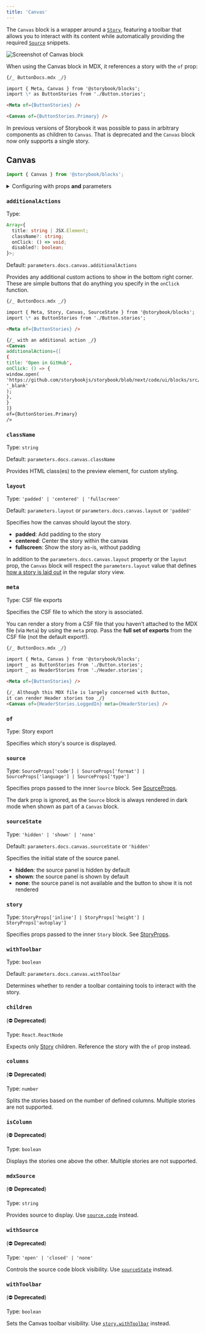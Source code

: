 ```yaml
---
title: 'Canvas'
---
```


<YouTubeCallout id="uAA1JvLcl-w" title="Avoid Documentation Nightmares with Storybook's Canvas Doc Block" params='start=148' />

The `Canvas` block is a wrapper around a [`Story`](./doc-block-story.md), featuring a toolbar that allows you to interact with its content while automatically providing the required [`Source`](./doc-block-source.md) snippets.

![Screenshot of Canvas block](./doc-block-canvas.png)

When using the Canvas block in MDX, it references a story with the `of` prop:

```md
{/_ ButtonDocs.mdx _/}

import { Meta, Canvas } from '@storybook/blocks';
import \* as ButtonStories from './Button.stories';

<Meta of={ButtonStories} />

<Canvas of={ButtonStories.Primary} />
```

<Callout variant="info" icon="💡">

In previous versions of Storybook it was possible to pass in arbitrary components as children to `Canvas`. That is deprecated and the `Canvas` block now only supports a single story.

</Callout>

## Canvas

```js
import { Canvas } from '@storybook/blocks';
```

<details>
<summary>Configuring with props <strong>and</strong> parameters</summary>

ℹ️ Like most blocks, the `Canvas` block is configured with props in MDX. Many of those props derive their default value from a corresponding [parameter](../writing-stories/parameters.md) in the block's namespace, `parameters.docs.canvas`.

The following `sourceState` configurations are equivalent:

<CodeSnippets
paths={[
'angular/api-doc-block-canvas-parameter.ts.mdx',
'web-components/api-doc-block-canvas-parameter.js.mdx',
'web-components/api-doc-block-canvas-parameter.ts.mdx',
'common/api-doc-block-canvas-parameter.js.mdx',
'common/api-doc-block-canvas-parameter.ts.mdx',
]}
/>

```md
{/_ ButtonDocs.mdx _/}

<Canvas of={ButtonStories.Basic} sourceState="shown" />
```

The example above applied the parameter at the [story](../writing-stories/parameters.md#story-parameters) level, but it could also be applied at the [component](../writing-stories/parameters.md#component-parameters) (or meta) level or [project](../writing-stories/parameters.md#global-parameters) level.

</details>

### `additionalActions`

Type:

```ts
Array<{
  title: string | JSX.Element;
  className?: string;
  onClick: () => void;
  disabled?: boolean;
}>;
```

Default: `parameters.docs.canvas.additionalActions`

Provides any additional custom actions to show in the bottom right corner. These are simple buttons that do anything you specify in the `onClick` function.

```md
{/_ ButtonDocs.mdx _/}

import { Meta, Story, Canvas, SourceState } from '@storybook/blocks';
import \* as ButtonStories from './Button.stories';

<Meta of={ButtonStories} />

{/_ with an additional action _/}
<Canvas
additionalActions={[
{
title: 'Open in GitHub',
onClick: () => {
window.open(
'https://github.com/storybookjs/storybook/blob/next/code/ui/blocks/src/examples/Button.stories.tsx',
'_blank'
);
},
}
]}
of={ButtonStories.Primary}
/>
```

### `className`

Type: `string`

Default: `parameters.docs.canvas.className`

Provides HTML class(es) to the preview element, for custom styling.

### `layout`

Type: `'padded' | 'centered' | 'fullscreen'`

Default: `parameters.layout` or `parameters.docs.canvas.layout` or `'padded'`

Specifies how the canvas should layout the story.

- **padded**: Add padding to the story
- **centered**: Center the story within the canvas
- **fullscreen**: Show the story as-is, without padding

In addition to the `parameters.docs.canvas.layout` property or the `layout` prop, the `Canvas` block will respect the `parameters.layout` value that defines [how a story is laid out](../configure/story-layout.md) in the regular story view.

### `meta`

Type: CSF file exports

Specifies the CSF file to which the story is associated.

You can render a story from a CSF file that you haven’t attached to the MDX file (via `Meta`) by using the `meta` prop. Pass the **full set of exports** from the CSF file (not the default export!).

```md
{/_ ButtonDocs.mdx _/}

import { Meta, Canvas } from '@storybook/blocks';
import _ as ButtonStories from './Button.stories';
import _ as HeaderStories from './Header.stories';

<Meta of={ButtonStories} />

{/_ Although this MDX file is largely concerned with Button,
it can render Header stories too _/}
<Canvas of={HeaderStories.LoggedIn} meta={HeaderStories} />
```

### `of`

Type: Story export

Specifies which story's source is displayed.

### `source`

Type: `SourceProps['code'] | SourceProps['format'] | SourceProps['language'] | SourceProps['type']`

Specifies props passed to the inner `Source` block. See [SourceProps](./doc-block-source.md#sourceprops).

<Callout variant="info" icon="💡">

The dark prop is ignored, as the `Source` block is always rendered in dark mode when shown as part of a `Canvas` block.

</Callout>

### `sourceState`

Type: `'hidden' | 'shown' | 'none'`

Default: `parameters.docs.canvas.sourceState` or `'hidden'`

Specifies the initial state of the source panel.

- **hidden**: the source panel is hidden by default
- **shown**: the source panel is shown by default
- **none**: the source panel is not available and the button to show it is not rendered

### `story`

Type: `StoryProps['inline'] | StoryProps['height'] | StoryProps['autoplay']`

Specifies props passed to the inner `Story` block. See [StoryProps](./doc-block-story.md#storyprops).

### `withToolbar`

Type: `boolean`

Default: `parameters.docs.canvas.withToolbar`

Determines whether to render a toolbar containing tools to interact with the story.

### `children`

(⛔️ **Deprecated**)

Type: `React.ReactNode`

Expects only [Story](./doc-block-story.md) children. Reference the story with the `of` prop instead.

### `columns`

(⛔️ **Deprecated**)

Type: `number`

Splits the stories based on the number of defined columns. Multiple stories are not supported.

### `isColumn`

(⛔️ **Deprecated**)

Type: `boolean`

Displays the stories one above the other. Multiple stories are not supported.

### `mdxSource`

(⛔️ **Deprecated**)

Type: `string`

Provides source to display. Use [`source.code`](#source) instead.

### `withSource`

(⛔️ **Deprecated**)

Type: `'open' | 'closed' | 'none'`

Controls the source code block visibility. Use [`sourceState`](#sourcestate) instead.

### `withToolbar`

(⛔️ **Deprecated**)

Type: `boolean`

Sets the Canvas toolbar visibility. Use [`story.withToolbar`](#story) instead.
